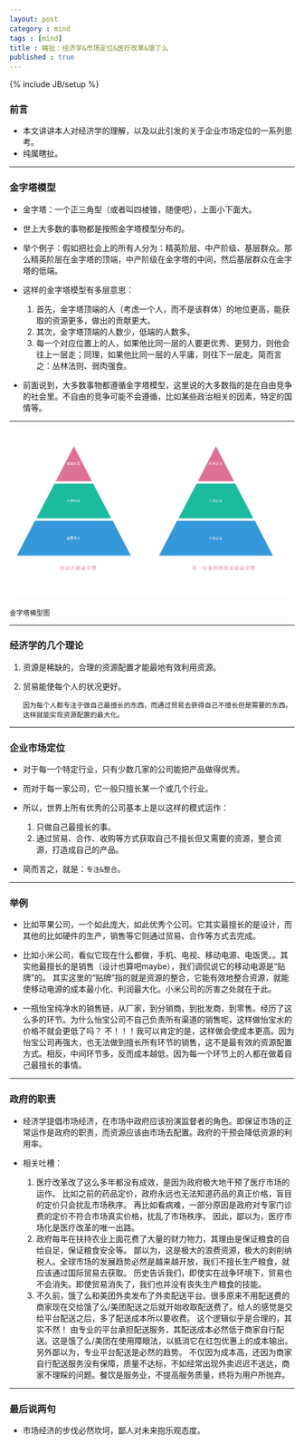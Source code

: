 ```yaml
---
layout: post
category : mind
tags : [mind]
title : 瞎扯：经济学&市场定位&医疗改革&饿了么
published : true
---
```

{% include JB/setup %}



### 前言
- 本文讲讲本人对经济学的理解，以及以此引发的关于企业市场定位的一系列思考。
- 纯属瞎扯。

---


### 金字塔模型

- 金字塔：一个正三角型（或者叫四棱锥，随便吧），上面小下面大。

- 世上大多数的事物都是按照金字塔模型分布的。

- 举个例子：假如把社会上的所有人分为：精英阶层、中产阶级、基层群众。那么精英阶层在金字塔的顶端，中产阶级在金字塔的中间，然后基层群众在金字塔的低端。

- 这样的金字塔模型有多层意思：
  1. 首先，金字塔顶端的人（考虑一个人，而不是该群体）的地位更高，能获取的资源更多，做出的贡献更大。
  2. 其次，金字塔顶端的人数少，低端的人数多。
  3. 每一个对应位置上的人，如果他比同一层的人要更优秀、更努力，则他会往上一层走；同理，如果他比同一层的人平庸，则往下一层走。简而言之：丛林法则、弱肉强食。

- 前面说到，大多数事物都遵循金字塔模型，这里说的大多数指的是在自由竞争的社会里。不自由的竞争可能不会遵循，比如某些政治相关的因素，特定的国情等。

---

![](/assets/image/2016-04-17/triangle.jpg)

`金字塔模型图`

---

### 经济学的几个理论

1. 资源是稀缺的，合理的资源配置才能最地有效利用资源。
  
2. 贸易能使每个人的状况更好。
  
    `因为每个人都专注于做自己最擅长的东西，而通过贸易去获得自己不擅长但是需要的东西。这样就能实现资源配置的最大化。`



---

### 企业市场定位

- 对于每一个特定行业，只有少数几家的公司能把产品做得优秀。

- 而对于每一家公司，它一般只擅长某一个或几个行业。

- 所以，世界上所有优秀的公司基本上是以这样的模式运作：
  1. 只做自己最擅长的事。
  2. 通过贸易、合作、收购等方式获取自己不擅长但又需要的资源，整合资源，打造成自己的产品。

- 简而言之，就是：`专注&整合`。
  
---

### 举例

- 比如苹果公司，一个如此庞大，如此优秀个公司。它其实最擅长的是设计，而其他的比如硬件的生产，销售等它则通过贸易、合作等方式去完成。

- 比如小米公司，看似它现在什么都做，手机、电视、移动电源、电饭煲。。其实他最擅长的是销售（设计也算吧maybe），我们调侃说它的移动电源是“贴牌”的。
其实这里的“贴牌”指的就是资源的整合，它能有效地整合资源，就能使移动电源的成本最小化、利润最大化。小米公司的厉害之处就在于此。

- 一瓶怡宝纯净水的销售链，从厂家，到分销商，到批发商，到零售。经历了这么多的环节。为什么怡宝公司不自己负责所有渠道的销售呢，这样做怡宝水的价格不就会更低了吗？ 
不！！！我可以肯定的是，这样做会使成本更高。因为怡宝公司再强大，也无法做到擅长所有环节的销售，这不是最有效的资源配置方式。相反，中间环节多，反而成本越低，因为每一个环节上的人都在做着自己最擅长的事情。

---

### 政府的职责

- 经济学提倡市场经济，在市场中政府应该扮演监督者的角色。即保证市场的正常运作是政府的职责，而资源应该由市场去配置。政府的干预会降低资源的利用率。

- 相关吐槽：
  1. 医疗改革改了这么多年都没有成效，是因为政府极大地干预了医疗市场的运作。
比如之前的药品定价，政府永远也无法知道药品的真正价格，盲目的定价只会扰乱市场秩序。
再比如看病难，一部分原因是政府对专家门诊费的定价不符合市场真实价格，扰乱了市场秩序。
因此，鄙以为，医疗市场化是医疗改革的唯一出路。
  2. 政府每年在扶持农业上面花费了大量的财力物力，其理由是保证粮食的自给自足，保证粮食安全等。
鄙以为，这是极大的浪费资源，极大的剥削纳税人。全球市场的发展趋势必然是越来越开放，我们不擅长生产粮食，就应该通过国际贸易去获取。
历史告诉我们，即使实在战争环境下，贸易也不会消失。即使贸易消失了，我们也并没有丧失生产粮食的技能。
  3. 不久前，饿了么和美团外卖发布了外卖配送平台。很多原来不用配送费的商家现在交给饿了么/美团配送之后就开始收取配送费了。给人的感觉是交给平台配送之后，多了配送成本所以要收费。
这个逻辑似乎是合理的，其实不然！ 由专业的平台承担配送服务，其配送成本必然低于商家自行配送。这是饿了么/美团在使用障眼法，以抵消它在红包优惠上的成本输出。另外鄙以为，专业平台配送是必然的趋势。
不仅因为成本高，还因为商家自行配送服务没有保障，质量不达标，不如经常出现外卖迟迟不送达，商家不理睬的问题。餐饮是服务业，不提高服务质量，终将为用户所抛弃。

---


### 最后说两句

- 市场经济的步伐必然坎坷，鄙人对未来抱乐观态度。










